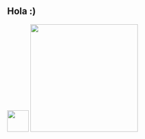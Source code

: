 ## Hola :) 
<img src="https://media.giphy.com/media/WUlplcMpOCEmTGBtBW/giphy.gif" width="50"> 
<img src="https://github.com/user-attachments/assets/204a5e42-fec2-48e5-a441-11a5e4c99918" width="250"> 
<!--
**alexxene/alexxene** is a ✨ _special_ ✨ repository because its `README.md` (this file) appears on your GitHub profile.

Here are some ideas to get you started:

- 🔭 I’m currently working on ...
- 🌱 I’m currently learning ...
- 👯 I’m looking to collaborate on ...
- 🤔 I’m looking for help with ...
- 💬 Ask me about ...
- 📫 How to reach me: ...
- 😄 Pronouns: ...
- ⚡ Fun fact: ...
-->
